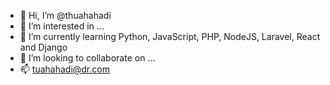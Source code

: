 - 👋 Hi, I’m @thuahahadi
- 👀 I’m interested in ...
- 🌱 I’m currently learning Python, JavaScript, PHP, NodeJS, Laravel, React and Django
- 💞️ I’m looking to collaborate on ...
- 📫 tuahahadi@dr.com

<!---
thuahahadi/thuahahadi is a ✨ special ✨ repository because its `README.md` (this file) appears on your GitHub profile.
You can click the Preview link to take a look at your changes.
--->
